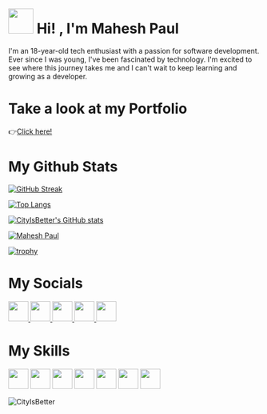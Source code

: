 
<h1><img src="https://em-content.zobj.net/source/animated-noto-color-emoji/356/waving-hand_1f44b.gif" width=50px height=50px />   Hi! , I'm Mahesh Paul </h1>

I'm an 18-year-old tech enthusiast with a passion for software development. Ever since I was young, I've been fascinated by technology. I'm excited to see where this journey takes me and I can't wait to keep learning and growing as a developer.

# Take a look at my Portfolio
👉[Click here!](https://maheshpaul.netlify.app/)

<h1>My Github Stats</h1>

[![GitHub Streak](https://github-readme-streak-stats.herokuapp.com?user=CityIsBetter&theme=tokyonight&mode=weekly&background=000000C6)](https://github.com/CityIsBetter)

[![Top Langs](https://github-readme-stats.vercel.app/api/top-langs/?username=CityIsBetter&layout=compact&theme=dark)](https://github.com/CityIsBetter)

[![CityIsBetter's GitHub stats](https://github-readme-stats.vercel.app/api?username=CityIsBetter&show_icons=true&theme=radical)](https://github.com/CityIsBetter/)

[![Mahesh Paul](https://github-readme-activity-graph.vercel.app/graph?username=CityIsBetter&bg_color=151515&color=c1c0c1&line=ffffff&point=403d3d&area=true&hide_border=true)](https://github.com/ashutosh00710/github-readme-activity-graph)

[![trophy](https://github-profile-trophy.vercel.app/?username=CityIsBetter)](https://github.com/CityIsBetter/github-profile-trophy)

<h1>My Socials</h1>
<a href="https://www.hackerrank.com/mahesh_paul_j"> <img src="https://hrcdn.net/fcore/assets/work/header/hackerrank_logo-21e2867566.svg" width="40" height="40"/> </a>
<a href="https://twitter.com/CityIsBetter_" target="_blank"><img src="https://cdn-icons-png.flaticon.com/512/3670/3670151.png" width="40" height="40"/> </a>
<a href="https://linkedin/in/mahesh-paul" target="_blank"><img src="https://cdn-icons-png.flaticon.com/512/3536/3536505.png" width="40" height="40"/> </a>
<a href="https://instagram.com/mahesh_paul_j" target="_blank"><img src="https://cdn-icons-png.flaticon.com/512/2111/2111463.png" width="40" height="40"/> </a>
<a href="mailto:mahesh.paulj@gmail.com"><img src="https://cdn-icons-png.flaticon.com/512/552/552486.png" width="40" height="40"/> </a>

<h1>My Skills</h1>
<p align="left">
  
  <a> <img src="https://cdn-icons-png.flaticon.com/512/3665/3665923.png" width="40" height="40"/> </a> 
  <a> <img src="https://cdn-icons-png.flaticon.com/512/6132/6132222.png" width="40" height="40"/> </a> 
  <a> <img src="https://cdn-icons-png.flaticon.com/512/732/732190.png" awidth="40" height="40"/> </a>
  <a> <img src="https://cdn-icons-png.flaticon.com/512/1051/1051277.png"  width="40" height="40"/> </a> 
  <a> <img src="https://cdn-icons-png.flaticon.com/512/5968/5968292.png" width="40" height="40"/> </a>
  <a> <img src="https://cdn-icons-png.flaticon.com/512/5968/5968350.png" width="40" height="40"/> </a>
  <a> <img src="https://proyectoidis.org/wp-content/uploads/2015/07/Blender-Alpha_00000.png" width="40" height="40"/> </a></p>

<p align="left"><img src="https://komarev.com/ghpvc/?username=CityIsBetter&color=grey" alt="CityIsBetter"/></p>
